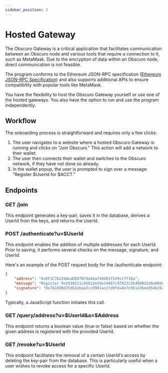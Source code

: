 ```yaml
---
sidebar_position: 3
---
```


# Hosted Gateway

The Obscuro Gateway is a critical application that facilitates communication between an Obscuro node and various tools that require a connection to it, such as MetaMask. Due to the encryption of data within an Obscuro node, direct communication is not feasible.

The program conforms to the Ethereum JSON-RPC specification ([Ethereum JSON-RPC Specification](https://playground.open-rpc.org/?schemaUrl=https://raw.githubusercontent.com/ethereum/eth1.0-apis/assembled-spec/openrpc.json)) and also supports additional APIs to ensure compatibility with popular tools like MetaMask.

You have the flexibility to host the Obscuro Gateway yourself or use one of the hosted gateways. You also have the option to run and use the program independently.

## Workflow

The onboarding process is straightforward and requires only a few clicks:

1. The user navigates to a website where a hosted Obscuro Gateway is running and clicks on "Join Obscuro." This action will add a network to their wallet.
2. The user then connects their wallet and switches to the Obscuro network, if they have not done so already.
3. In the wallet popup, the user is prompted to sign over a message: "Register $UserId for $ACCT."

## Endpoints

### GET /join

This endpoint generates a key-pair, saves it in the database, derives a UserId from the keys, and returns the UserId.

### POST /authenticate?u=$UserId

This endpoint enables the addition of multiple addresses for each UserId. Prior to saving, it performs several checks on the message, signature, and UserId.

Here's an example of the POST request body for the /authenticate endpoint:

```json
{
    "address": "0xEF1C76228AeaDE07B74eA4a749d02f539cCff16a",
    "message": "Register 0x5038511c45b22e59ec9487c97923c5b4088d1d9a00dd7cbe081dd18c86ae6b2c for 0xef1c76228aeade07b74ea4a749d02f539ccff16a",
    "signature": "0x781699d25d62ebaa3cc0901ac1fd9fda4e7e3b143bee854b262434e3e22021d1607b5680924ac439dec9838344d6785100c7043312cec07b7fd1e9d26983f69f1b"
}
```

Typically, a JavaScript function initiates this call.

### GET /query/address?u=$UserId&a=$Address

This endpoint returns a boolean value (true or false) based on whether the given address is registered with the provided UserId.

### GET /revoke?u=$UserId

This endpoint facilitates the removal of a certain UserId's access by deleting the key-pair from the database. This is particularly useful when a user wishes to revoke access for a specific UserId.
